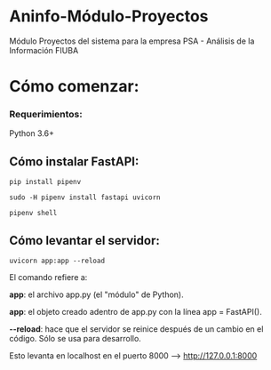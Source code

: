 # Aninfo-Módulo-Proyectos
Módulo Proyectos del sistema para la empresa PSA - Análisis de la Información FIUBA

# Cómo comenzar:

### Requerimientos:
Python 3.6+

## Cómo instalar FastAPI:
```
pip install pipenv
```
```
sudo -H pipenv install fastapi uvicorn
```
```
pipenv shell
```

## Cómo levantar el servidor:

```
uvicorn app:app --reload
```

El comando refiere a:

**app**: el archivo app.py (el "módulo" de Python).

**app**: el objeto creado adentro de app.py con la línea app = FastAPI().

**--reload**: hace que el servidor se reinice después de un cambio en el código. Sólo se usa para desarrollo.

Esto levanta en localhost en el puerto 8000 --> http://127.0.0.1:8000